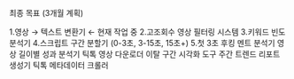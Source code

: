 최종 목표 (3개월 계획)

1.영상 → 텍스트 변환기 ← 현재 작업 중
2.고조회수 영상 필터링 시스템
3.키워드 빈도 분석기
4.스크립트 구간 분할기 (0-3초, 3-15초, 15초+)
5.첫 3초 후킹 멘트 분석기
영상 길이별 성과 분석기
틱톡 영상 다운로더
이탈 구간 시각화 도구
주간 트렌드 리포트 생성기
틱톡 메타데이터 크롤러
